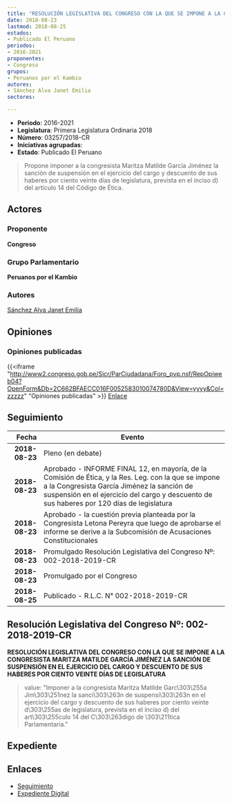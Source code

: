 ```yaml
---
title: "RESOLUCIÓN LEGISLATIVA DEL CONGRESO CON LA QUE SE IMPONE A LA CONGRESISTA MARITZA MATILDE GARCÍA JIMÉNEZ LA SANCIÓN DE SUSPENSIÓN EN EL EJERCICIO DEL CARGO Y DESCUENTO DE SUS HABERES POR CIENTO VEINTE DÍAS DE LEGISLATURA"
date: 2018-08-23
lastmod: 2018-08-25
estados:
- Publicado El Peruano
periodos:
- 2016-2021
proponentes:
- Congreso
grupos:
- Peruanos por el Kambio
autores:
- Sánchez Alva Janet Emilia
sectores:

---
```

- **Periodo**: 2016-2021
- **Legislatura**: Primera Legislatura Ordinaria 2018
- **Número**: 03257/2018-CR
- **Iniciativas agrupadas**: 
- **Estado**: Publicado El Peruano

> Propone imponer a la congresista Maritza Matilde García Jiménez la sanción de suspensión en el ejercicio del cargo y descuento de sus haberes por ciento veinte días de legislatura, prevista en el inciso d) del artículo 14 del Código de Ética.


## Actores

### Proponente

**Congreso**

### Grupo Parlamentario

**Peruanos por el Kambio**

### Autores

[Sánchez Alva Janet Emilia](mailto:mailto:jsancheza@congreso.gob.pe)

## Opiniones

### Opiniones publicadas

{{<iframe "http://www2.congreso.gob.pe/Sicr/ParCiudadana/Foro_pvp.nsf/RepOpiweb04?OpenForm&Db=2C662BFAECC016F0052583010074780D&View=yyyy&Col=zzzzz" "Opiniones publicadas" >}}
[Enlace](http://www2.congreso.gob.pe/Sicr/ParCiudadana/Foro_pvp.nsf/RepOpiweb04?OpenForm&Db=2C662BFAECC016F0052583010074780D&View=yyyy&Col=zzzzz)


## Seguimiento

| Fecha | Evento |
|------:|--------|
| **2018-08-23** | Pleno (en debate) |
| **2018-08-23** | Aprobado - INFORME FINAL 12, en mayoría, de la Comisión de Ética, y la Res. Leg. con la que se impone a la Congresista García Jiménez la sanción de suspensión en el ejercicio del cargo y descuento de sus haberes por 120 días de legislatura |
| **2018-08-23** | Aprobado - la cuestión previa planteada por la Congresista Letona Pereyra que luego de aprobarse el informe se derive a la Subcomisión de Acusaciones Constitucionales |
| **2018-08-23** | Promulgado Resolución Legislativa del Congreso Nº: 002-2018-2019-CR |
| **2018-08-23** | Promulgado por el Congreso |
| **2018-08-25** | Publicado - R.L.C. N° 002-2018-2019-CR |

## Resolución Legislativa del Congreso Nº: 002-2018-2019-CR

**RESOLUCIÓN LEGISLATIVA DEL CONGRESO CON LA QUE SE IMPONE A LA CONGRESISTA MARITZA MATILDE GARCÍA JIMÉNEZ LA SANCIÓN DE SUSPENSIÓN EN EL EJERCICIO DEL CARGO Y DESCUENTO DE SUS HABERES POR CIENTO VEINTE DÍAS DE LEGISLATURA**

> value: "Imponer a la congresista Maritza Matilde Garc\303\255a Jim\303\251nez la sanci\303\263n de suspensi\303\263n en el ejercicio del cargo y descuento de sus haberes por ciento veinte d\303\255as de legislatura, prevista en el inciso d) del art\303\255culo 14 del C\303\263digo de \303\211tica Parlamentaria."


## Expediente

## Enlaces

- [Seguimiento](http://www2.congreso.gob.pe/Sicr/TraDocEstProc/CLProLey2016.nsf/f7fff46988ca05b1052578e100829cc7/4aabfa9de37c4adb052582f20078d4e9?OpenDocument)
- [Expediente Digital](http://www2.congreso.gob.pe/Sicr/TraDocEstProc/CLProLey2016.nsf/f7fff46988ca05b1052578e100829cc7/4aabfa9de37c4adb052582f20078d4e9?OpenDocument&Click=05257FB7005EB655.eb71d0cf91d8294e05256cdf006b5706/$Body/0.1C6C)

